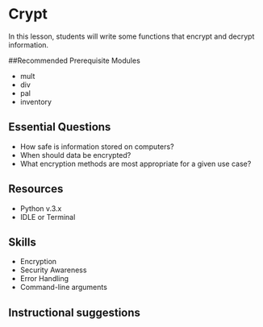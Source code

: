 # Crypt
In this lesson, students will write some functions that encrypt and decrypt information.

##Recommended Prerequisite Modules
* mult
* div
* pal
* inventory

## Essential Questions
* How safe is information stored on computers?
* When should data be encrypted?
* What encryption methods are most appropriate for a given use case?

## Resources
* Python v.3.x
* IDLE or Terminal

## Skills
* Encryption
* Security Awareness
* Error Handling
* Command-line arguments

## Instructional suggestions
